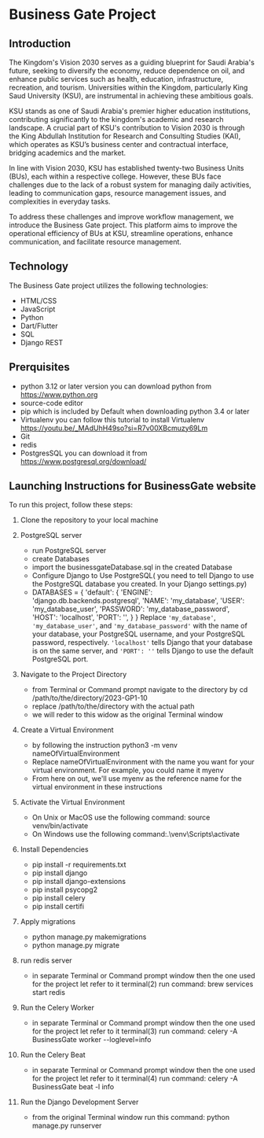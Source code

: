 # Business Gate Project

## Introduction

The Kingdom's Vision 2030 serves as a guiding blueprint for Saudi Arabia's future, seeking to diversify the economy, reduce dependence on oil, and enhance public services such as health, education, infrastructure, recreation, and tourism. Universities within the Kingdom, particularly King Saud University (KSU), are instrumental in achieving these ambitious goals.

KSU stands as one of Saudi Arabia's premier higher education institutions, contributing significantly to the kingdom's academic and research landscape. A crucial part of KSU's contribution to Vision 2030 is through the King Abdullah Institution for Research and Consulting Studies (KAI), which operates as KSU’s business center and contractual interface, bridging academics and the market.

In line with Vision 2030, KSU has established twenty-two Business Units (BUs), each within a respective college. However, these BUs face challenges due to the lack of a robust system for managing daily activities, leading to communication gaps, resource management issues, and complexities in everyday tasks.

To address these challenges and improve workflow management, we introduce the Business Gate project. This platform aims to improve the operational efficiency of BUs at KSU, streamline operations, enhance communication, and facilitate resource management.

## Technology

The Business Gate project utilizes the following technologies:

- HTML/CSS
- JavaScript
- Python
- Dart/Flutter
- SQL
- Django REST


## Prerquisites
- python 3.12 or later version you can download python from https://www.python.org
- source-code editor
- pip which is included by Default when downloading python 3.4 or later
- Virtualenv you can follow this tutorial to install Virtualenv https://youtu.be/_MAdUhH49so?si=R7v00XBcmuzy69Lm
- Git
- redis
- PostgresSQL you can download it from https://www.postgresql.org/download/

## Launching Instructions for BusinessGate website 

To run this project, follow these steps:


1. Clone the repository to your local machine
2. PostgreSQL server
   - run PostgreSQL server
   - create Databases
   - import the businessgateDatabase.sql in the created Database
   - Configure Django to Use PostgreSQL( you need to tell Django to use the PostgreSQL database you created. In your Django settings.py)
   - DATABASES = {
    'default': {
        'ENGINE': 'django.db.backends.postgresql',
        'NAME': 'my_database',
        'USER': 'my_database_user',
        'PASSWORD': 'my_database_password',
        'HOST': 'localhost',
        'PORT': '',
    }
}
Replace `'my_database'`, `'my_database_user'`, and `'my_database_password'` with the name of your database, your PostgreSQL username, and your PostgreSQL password, respectively. `'localhost'` tells Django that your database is on the same server, and `'PORT': ''` tells Django to use the default PostgreSQL port.

4. Navigate to the Project Directory
   - from Terminal or Command prompt navigate to the directory by cd /path/to/the/directory/2023-GP1-10
   - replace /path/to/the/directory with the actual path
   - we will reder to this widow as the original Terminal window 
5. Create a Virtual Environment
   - by following the instruction python3 -m venv nameOfVirtualEnvironment
   - Replace nameOfVirtualEnvironment with the name you want for your virtual environment. For example, you could name it myenv
   - From here on out, we'll use myenv as the reference name for the virtual environment in these instructions
6. Activate the Virtual Environment
   - On Unix or MacOS use the following command: source venv/bin/activate
   - On Windows use the following command:.\venv\Scripts\activate
7. Install Dependencies
   - pip install -r requirements.txt
   - pip install django
   - pip install django-extensions
   - pip install psycopg2
   - pip install celery
   - pip install certifi
8. Apply migrations
   - python manage.py makemigrations
   - python manage.py migrate
9. run redis server
    - in separate Terminal or Command prompt window  then the one used for the project let refer to it terminal(2) run command: brew services start redis
10. Run the Celery Worker
    - in separate Terminal or Command prompt window  then the one used for the project let refer to it terminal(3) run command:
      celery -A BusinessGate worker --loglevel=info
11. Run the Celery Beat
    - in separate Terminal or Command prompt window  then the one used for the project let refer to it terminal(4) run command:
  celery -A BusinessGate beat -l info
12. Run the Django Development Server
    - from the original Terminal window run this command: python manage.py runserver


